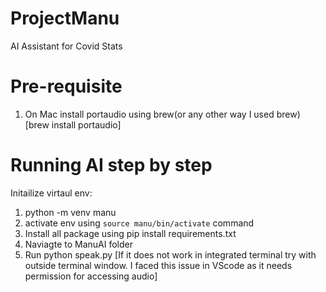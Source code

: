 # ProjectManu
AI Assistant for Covid Stats

# Pre-requisite 
1. On Mac install portaudio using brew(or any other way I used brew) [brew install portaudio]

# Running AI step by step
Initailize virtaul env:
1. python -m venv manu
2. activate env using `source manu/bin/activate` command
3. Install all package using pip install requirements.txt
4. Naviagte to ManuAI folder
5. Run python speak.py [If it does not work in integrated terminal try with outside terminal window. I faced this issue in VScode as it needs permission for accessing audio]


